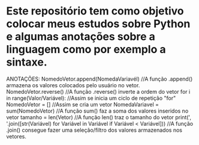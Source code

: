 # Este repositório tem como objetivo colocar meus estudos sobre Python e algumas anotações sobre a linguagem como por exemplo a sintaxe.

ANOTAÇÕES:
NomedoVetor.append(NomedaVariavél) //A função .append() armazena os valores colocados pelo usuário no vetor.
NomedoVetor.reverse() //A função .reverse() inverte a ordem do vetor
for i in range(Valor/Variável): //Assim se inicia um ciclo de repetição "for"
NomedoVetor = [] //Assim se cria um vetor
NomedaVariavel = sum(NomedoVetor) //A função sum() faz a soma dos valores inseridos no vetor
tamanho = len(Vetor) //A função len() traz o tamanho do vetor
print(', '.join([str(Variável) for Variável in Variável if Variável < Variável])) //A função .join() consegue fazer uma seleção/filtro dos valores armazenados nos vetores.
